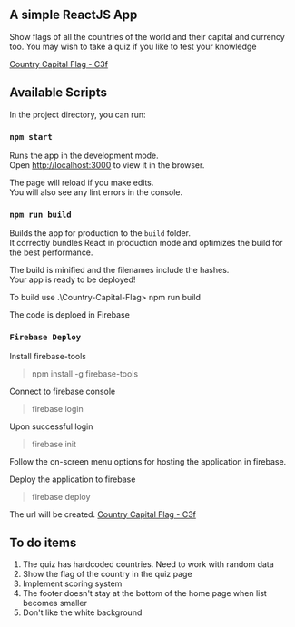 ## A simple ReactJS App

Show flags of all the countries of the world and their capital and currency too. You may wish to take a quiz if you like to test your knowledge

[Country Capital Flag - C3f](https://country-capital-flag.web.app/)

## Available Scripts

In the project directory, you can run:

### `npm start`

Runs the app in the development mode.<br />
Open [http://localhost:3000](http://localhost:3000) to view it in the browser.

The page will reload if you make edits.<br />
You will also see any lint errors in the console.

### `npm run build`

Builds the app for production to the `build` folder.<br />
It correctly bundles React in production mode and optimizes the build for the best performance.

The build is minified and the filenames include the hashes.<br />
Your app is ready to be deployed!

To build use
.\Country-Capital-Flag> npm run build

The code is deploed in Firebase

### `Firebase Deploy`

Install firebase-tools

> npm install -g firebase-tools

Connect to firebase console

> firebase login

Upon successful login

> firebase init

Follow the on-screen menu options for hosting the application in firebase.

Deploy the application to firebase

> firebase deploy

The url will be created.
[Country Capital Flag - C3f](https://country-capital-flag.web.app/)

## To do items

1. The quiz has hardcoded countries. Need to work with random data
2. Show the flag of the country in the quiz page
3. Implement scoring system
4. The footer doesn't stay at the bottom of the home page when list becomes smaller
5. Don't like the white background

